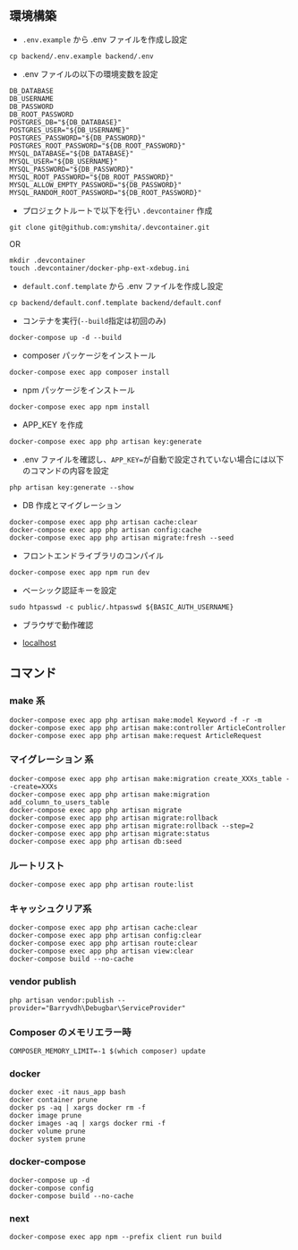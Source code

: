 ## 環境構築

- `.env.example` から .env ファイルを作成し設定

```
cp backend/.env.example backend/.env
```

- .env ファイルの以下の環境変数を設定

```
DB_DATABASE
DB_USERNAME
DB_PASSWORD
DB_ROOT_PASSWORD
POSTGRES_DB="${DB_DATABASE}"
POSTGRES_USER="${DB_USERNAME}"
POSTGRES_PASSWORD="${DB_PASSWORD}"
POSTGRES_ROOT_PASSWORD="${DB_ROOT_PASSWORD}"
MYSQL_DATABASE="${DB_DATABASE}"
MYSQL_USER="${DB_USERNAME}"
MYSQL_PASSWORD="${DB_PASSWORD}"
MYSQL_ROOT_PASSWORD="${DB_ROOT_PASSWORD}"
MYSQL_ALLOW_EMPTY_PASSWORD="${DB_PASSWORD}"
MYSQL_RANDOM_ROOT_PASSWORD="${DB_ROOT_PASSWORD}"
```

- プロジェクトルートで以下を行い `.devcontainer` 作成

```
git clone git@github.com:ymshita/.devcontainer.git
```

OR

```
mkdir .devcontainer
touch .devcontainer/docker-php-ext-xdebug.ini
```

- `default.conf.template` から .env ファイルを作成し設定

```
cp backend/default.conf.template backend/default.conf
```

- コンテナを実行(`--build`指定は初回のみ)

```
docker-compose up -d --build
```

- composer パッケージをインストール

```
docker-compose exec app composer install
```

- npm パッケージをインストール

```
docker-compose exec app npm install
```

- APP_KEY を作成

```
docker-compose exec app php artisan key:generate
```

- .env ファイルを確認し、`APP_KEY=`が自動で設定されていない場合には以下のコマンドの内容を設定

```
php artisan key:generate --show
```

- DB 作成とマイグレーション

```
docker-compose exec app php artisan cache:clear
docker-compose exec app php artisan config:cache
docker-compose exec app php artisan migrate:fresh --seed
```

- フロントエンドライブラリのコンパイル

```
docker-compose exec app npm run dev
```

- ベーシック認証キーを設定

```
sudo htpasswd -c public/.htpasswd ${BASIC_AUTH_USERNAME}
```

- ブラウザで動作確認

- [localhost](http://localhost)

## コマンド

### make 系

```
docker-compose exec app php artisan make:model Keyword -f -r -m
docker-compose exec app php artisan make:controller ArticleController
docker-compose exec app php artisan make:request ArticleRequest
```

### マイグレーション 系

```
docker-compose exec app php artisan make:migration create_XXXs_table --create=XXXs
docker-compose exec app php artisan make:migration add_column_to_users_table
docker-compose exec app php artisan migrate
docker-compose exec app php artisan migrate:rollback
docker-compose exec app php artisan migrate:rollback --step=2
docker-compose exec app php artisan migrate:status
docker-compose exec app php artisan db:seed
```

### ルートリスト

```
docker-compose exec app php artisan route:list
```

### キャッシュクリア系

```
docker-compose exec app php artisan cache:clear
docker-compose exec app php artisan config:clear
docker-compose exec app php artisan route:clear
docker-compose exec app php artisan view:clear
docker-compose build --no-cache
```

### vendor publish

```
php artisan vendor:publish --provider="Barryvdh\Debugbar\ServiceProvider"
```

### Composer のメモリエラー時

```
COMPOSER_MEMORY_LIMIT=-1 $(which composer) update
```

### docker

```
docker exec -it naus_app bash
docker container prune
docker ps -aq | xargs docker rm -f
docker image prune
docker images -aq | xargs docker rmi -f
docker volume prune
docker system prune
```

### docker-compose

```
docker-compose up -d
docker-compose config
docker-compose build --no-cache
```

### next

```
docker-compose exec app npm --prefix client run build
```
